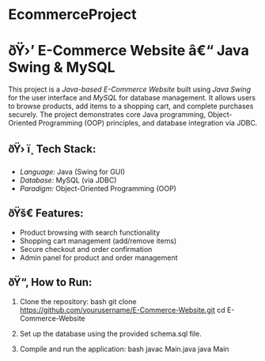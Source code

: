 # EcommerceProject

# ðŸ›’ E-Commerce Website â€“ Java Swing & MySQL

This project is a *Java-based E-Commerce Website* built using *Java Swing* for the user interface and *MySQL* for database management. It allows users to browse products, add items to a shopping cart, and complete purchases securely. The project demonstrates core Java programming, Object-Oriented Programming (OOP) principles, and database integration via JDBC.

## ðŸ› ï¸ Tech Stack:
- *Language:* Java (Swing for GUI)
- *Database:* MySQL (via JDBC)
- *Paradigm:* Object-Oriented Programming (OOP)

## ðŸš€ Features:
- Product browsing with search functionality
- Shopping cart management (add/remove items)
- Secure checkout and order confirmation
- Admin panel for product and order management

## ðŸ“‚ How to Run:
1. Clone the repository:
   bash
   git clone https://github.com/yourusername/E-Commerce-Website.git
   cd E-Commerce-Website
   

2. Set up the database using the provided schema.sql file.

3. Compile and run the application:
   bash
   javac Main.java
   java Main
   
